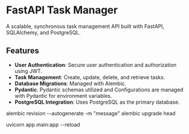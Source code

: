 # FastAPI Task Manager

A scalable, synchronous task management API built with FastAPI, SQLAlchemy, and PostgreSQL.

## Features

- **User Authentication**: Secure user authentication and authorization using JWT.
- **Task Management**: Create, update, delete, and retrieve tasks.
- **Database Migrations**: Managed with Alembic.
- **Pydantic**: Pydantic schemas utilized and Configurations are managed with Pydantic for environment variables.
- **PostgreSQL Integration**: Uses PostgreSQL as the primary database.

alembic revision --autogenerate -m "message"
alembic upgrade head

uvicorn app.main:app --reload

<!--
user@example.com
ILoveFastAPI@222
 -->
